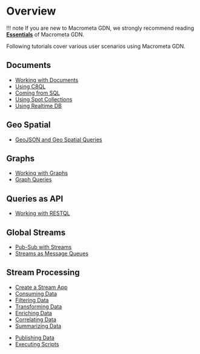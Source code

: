 # Overview

!!! note
    If you are new to Macrometa GDN, we strongly recommend reading **[Essentials](../essentials.md)** of Macrometa GDN.

Following tutorials cover various user scenarios using Macrometa GDN.

## Documents

* [Working with Documents](working-with-documents.md)
* [Using C8QL](../../docs/c8ql/fundamentals.md)
* [Coming from SQL](../../docs/c8ql/coming-from-sql.md)
* [Using Spot Collections](using-spotcollections.md)
* [Using Realtime DB](using-realtime-updates.md)

## Geo Spatial

* [GeoJSON and Geo Spatial Queries](geospatial.md)

## Graphs

* [Working with Graphs](working-with-graphs.md)
* [Graph Queries](../../graphs/tutorials/graph-queries.md)

## Queries as API

* [Working with RESTQL](queries-as-api.md)

## Global Streams

* [Pub-Sub with Streams](../../streams/tutorials/pub-sub-streams.md)
* [Streams as Message Queues](streams-message-queues.md)

## Stream Processing

* [Create a Stream App](../../cep/tutorials/create-stream-app.md)
* [Consuming Data](../../cep/tutorials/consuming-data.md)
* [Filtering Data](../../cep/tutorials/filtering-data.md)
* [Transforming Data](../../cep/tutorials/transforming-data.md)
* [Enriching Data](../../cep/tutorials/enriching-data.md)
* [Correlating Data](../../cep/tutorials/correlating-data.md)
* [Summarizing Data](../../cep/tutorials/summarizing-data.md)
<!-- * [Triggering Flows](cep/triggering-flows.md) -->
* [Publishing Data](../../cep/tutorials/publishing-data.md)
* [Executing Scripts](../../cep/tutorials/executing-scripts.md)

<!-- Please refer to [Cookbook](../cookbook/overview.md) for additional examples. -->
